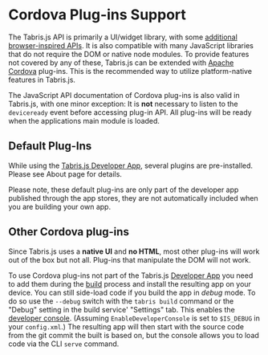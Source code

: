 ---
---
# Cordova Plug-ins Support

The Tabris.js API is primarily a UI/widget library, with some [additional browser-inspired APIs](w3c-api.md). It is also compatible with many JavaScript libraries that do not require the DOM or native node modules. To provide features not covered by any of these, Tabris.js can be extended with [Apache Cordova](http://cordova.apache.org/) plug-ins. This is the recommended way to utilize platform-native features in Tabris.js.

The JavaScript API documentation of Cordova plug-ins is also valid in Tabris.js, with one minor exception: It is **not** necessary to listen to the `deviceready` event before accessing plug-in API. All plug-ins will be ready when the applications main module is loaded.

## Default Plug-Ins

While using the [Tabris.js Developer App](developer-app.md), several plugins are pre-installed. Please see About page for details.

Please note, these default plug-ins are only part of the developer app published through the app stores, they are not automatically included when you are building your own app.

## Other Cordova plug-ins

Since Tabris.js uses a **native UI** and **no HTML**, most other plug-ins will work out of the box but not all. Plug-ins that manipulate the DOM will not work.

To use Cordova plug-ins not part of the Tabris.js [Developer App](./developer-app.md) you need to add them during the [build](build.md) process and install the resulting app on your device. You can still side-load code if you build the app in *debug* mode. To do so use the  `--debug` switch with the `tabris build` command or the "Debug" setting in the build service' "Settings" tab. This enables the [developer console](./developer-app.md#the-developer-console). (Assuming `EnableDeveloperConsole` is set to `$IS_DEBUG` in your `config.xml`.) The resulting app will then start with the source code from the git commit the built is based on, but the console allows you to load code via the CLI `serve` command.
